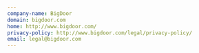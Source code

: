 ```yaml
---
company-name: BigDoor
domain: bigdoor.com
home: http://www.bigdoor.com/
privacy-policy: http://www.bigdoor.com/legal/privacy-policy/
email: legal@bigdoor.com
---
```




